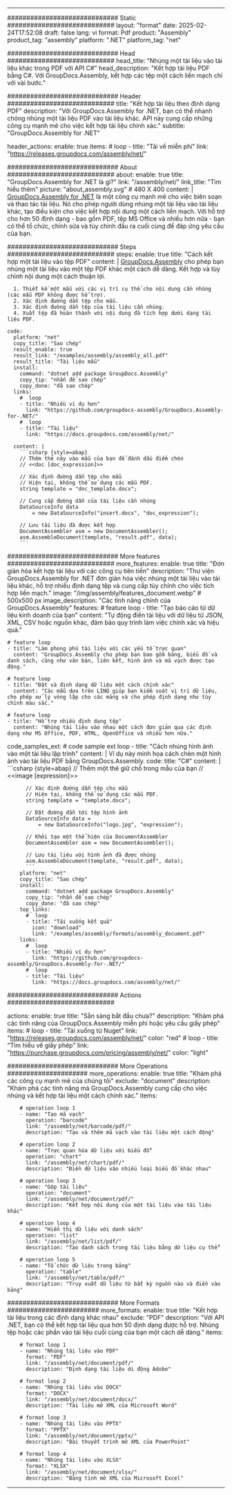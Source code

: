 



---
############################# Static ############################
layout: "format"
date:  2025-02-24T17:52:08
draft: false
lang: vi
format: Pdf
product: "Assembly"
product_tag: "assembly"
platform: ".NET"
platform_tag: "net"

############################# Head ############################
head_title: "Nhúng một tài liệu vào tài liệu khác trong PDF với API C#"
head_description: "Kết hợp tài liệu PDF bằng C#. Với GroupDocs.Assembly, kết hợp các tệp một cách liền mạch chỉ với vài bước."

############################# Header ############################
title: "Kết hợp tài liệu theo định dạng PDF" 
description: "Với GroupDocs.Assembly for .NET, bạn có thể nhanh chóng nhúng một tài liệu PDF vào tài liệu khác. API này cung cấp những công cụ mạnh mẽ cho việc kết hợp tài liệu chính xác."
subtitle: "GroupDocs.Assembly for .NET" 

header_actions:
  enable: true
  items:
    #  loop
    - title: "Tải về miễn phí"
      link: "https://releases.groupdocs.com/assembly/net/"
      
############################# About ############################
about:
    enable: true
    title: "GroupDocs.Assembly for .NET là gì?"
    link: "/assembly/net/"
    link_title: "Tìm hiểu thêm"
    picture: "about_assembly.svg" # 480 X 400
    content: |
       [GroupDocs.Assembly for .NET](/assembly/net/) là một công cụ mạnh mẽ cho việc biên soạn và thao tác tài liệu. Nó cho phép người dùng nhúng một tài liệu vào tài liệu khác, tạo điều kiện cho việc kết hợp nội dung một cách liền mạch. Với hỗ trợ cho hơn 50 định dạng - bao gồm PDF, tệp MS Office và nhiều hơn nữa - bạn có thể tổ chức, chỉnh sửa và tùy chỉnh đầu ra cuối cùng để đáp ứng yêu cầu của bạn.

############################# Steps ############################
steps:
    enable: true
    title: "Cách kết hợp một tài liệu vào tệp PDF"
    content: |
      [GroupDocs.Assembly](/assembly/net/) cho phép bạn nhúng một tài liệu vào một tệp PDF khác một cách dễ dàng. Kết hợp và tùy chỉnh nội dung một cách thuận lợi.
      
      1. Thiết kế một mẫu với các vị trí cụ thể cho nội dung cần nhúng (các mẫu PDF không được hỗ trợ).
      2. Xác định đường dẫn tệp cho mẫu.
      3. Xác định đường dẫn tệp của tài liệu cần nhúng.
      4. Xuất tệp đã hoàn thành với nội dung đã tích hợp dưới dạng tài liệu PDF.
   
    code:
      platform: "net"
      copy_title: "Sao chép"
      result_enable: true
      result_link: "/examples/assembly/assembly_all.pdf"
      result_title: "Tài liệu mẫu"
      install:
        command: "dotnet add package GroupDocs.Assembly"
        copy_tip: "nhấn để sao chép"
        copy_done: "đã sao chép"
      links:
        #  loop
        - title: "Nhiều ví dụ hơn"
          link: "https://github.com/groupdocs-assembly/GroupDocs.Assembly-for-.NET/"
        #  loop
        - title: "Tài liệu"
          link: "https://docs.groupdocs.com/assembly/net/"
          
      content: |
        ```csharp {style=abap}
        // Thêm thẻ này vào mẫu của bạn để đánh dấu điểm chèn
        // <<doc [doc_expression]>>

        // Xác định đường dẫn tệp cho mẫu
        // Hiện tại, không thể sử dụng các mẫu PDF.
        string template = "doc_template.docx";

        // Cung cấp đường dẫn của tài liệu cần nhúng
        DataSourceInfo data 
            = new DataSourceInfo("insert.docx", "doc_expression");

        // Lưu tài liệu đã được kết hợp
        DocumentAssembler asm = new DocumentAssembler();
        asm.AssembleDocument(template, "result.pdf", data);
        ```            

############################# More features ############################
more_features:
  enable: true
  title: "Đơn giản hóa kết hợp tài liệu với các công cụ tiên tiến"
  description: "Thư viện GroupDocs.Assembly for .NET đơn giản hóa việc nhúng một tài liệu vào tài liệu khác, hỗ trợ nhiều định dạng tệp và cung cấp tùy chỉnh cho việc tích hợp liền mạch."
  image: "/img/assembly/features_document.webp" # 500x500 px
  image_description: "Các tính năng chính của GroupDocs.Assembly"
  features:
    # feature loop
    - title: "Tạo báo cáo từ dữ liệu kinh doanh của bạn"
      content: "Tự động điền tài liệu với dữ liệu từ JSON, XML, CSV hoặc nguồn khác, đảm bảo quy trình làm việc chính xác và hiệu quả."

    # feature loop
    - title: "Làm phong phú tài liệu với các yếu tố trực quan"
      content: "GroupDocs.Assembly cho phép bạn bao gồm bảng, biểu đồ và danh sách, cũng như văn bản, liên kết, hình ảnh và mã vạch được tạo động."

    # feature loop
    - title: "Đặt và định dạng dữ liệu một cách chính xác"
      content: "Các mẫu dựa trên LINQ giúp bạn kiểm soát vị trí dữ liệu, cho phép xử lý vòng lặp cho các mảng và cho phép định dạng như tùy chỉnh màu sắc."

    # feature loop
    - title: "Hỗ trợ nhiều định dạng tệp"
      content: "Nhúng tài liệu vào nhau một cách đơn giản qua các định dạng như MS Office, PDF, HTML, OpenOffice và nhiều hơn nữa."
      
  code_samples_ext:
    # code sample ext loop
    - title: "Cách nhúng hình ảnh vào một tài liệu lập trình"
      content: |
        Ví dụ này minh họa cách chèn một hình ảnh vào tài liệu PDF bằng GroupDocs.Assembly.
      code:
        title: "C#"
        content: |
          ```csharp {style=abap}
          // Thêm một thẻ giữ chỗ trong mẫu của bạn
          // <<image [expression]>>

          // Xác định đường dẫn tệp cho mẫu
          // Hiện tại, không thể sử dụng các mẫu PDF.
          string template = "template.docx";

          // Đặt đường dẫn tới tệp hình ảnh
          DataSourceInfo data =
              = new DataSourceInfo("logo.jpg", "expression");

          // Khởi tạo một thể hiện của DocumentAssembler
          DocumentAssembler asm = new DocumentAssembler();

          // Lưu tài liệu với hình ảnh đã được nhúng
          asm.AssembleDocument(template, "result.pdf", data);
          ```
        platform: "net"
        copy_title: "Sao chép"
        install:
          command: "dotnet add package GroupDocs.Assembly"
          copy_tip: "nhấn để sao chép"
          copy_done: "đã sao chép"
        top_links:
          #  loop
          - title: "Tải xuống kết quả"
            icon: "download"
            link: "/examples/assembly/formats/assembly_document.pdf"
        links:
          #  loop
          - title: "Nhiều ví dụ hơn"
            link: "https://github.com/groupdocs-assembly/GroupDocs.Assembly-for-.NET/"
          #  loop
          - title: "Tài liệu"
            link: "https://docs.groupdocs.com/assembly/net/"
            

            


############################# Actions ############################

actions:
  enable: true
  title: "Sẵn sàng bắt đầu chưa?"
  description: "Khám phá các tính năng của GroupDocs.Assembly miễn phí hoặc yêu cầu giấy phép"
  items:
    #  loop
    - title: "Tải xuống từ Nuget"
      link: "https://releases.groupdocs.com/assembly/net/"
      color: "red"
        #  loop
    - title: "Tìm hiểu về giấy phép"
      link: "https://purchase.groupdocs.com/pricing/assembly/net/"
      color: "light"


############################# More Operations #####################
more_operations:
    enable: true
    title: "Khám phá các công cụ mạnh mẽ của chúng tôi"
    exclude: "document"
    description: "Khám phá các tính năng mà GroupDocs.Assembly cung cấp cho việc nhúng và kết hợp tài liệu một cách chính xác."
    items: 
          
        # operation loop 1
        - name: "Tạo mã vạch"
          operation: "barcode"
          link: "/assembly/net/barcode/pdf/"
          description: "Tạo và thêm mã vạch vào tài liệu một cách động"

        # operation loop 2
        - name: "Trực quan hóa dữ liệu với biểu đồ"
          operation: "chart"
          link: "/assembly/net/chart/pdf/"
          description: "Điền dữ liệu vào nhiều loại biểu đồ khác nhau"

        # operation loop 3
        - name: "Gộp tài liệu"
          operation: "document"
          link: "/assembly/net/document/pdf/"
          description: "Kết hợp nội dung của một tài liệu vào tài liệu khác"

        # operation loop 4
        - name: "Hiển thị dữ liệu với danh sách"
          operation: "list"
          link: "/assembly/net/list/pdf/"
          description: "Tạo danh sách trong tài liệu bằng dữ liệu cụ thể"

        # operation loop 5
        - name: "Tổ chức dữ liệu trong bảng"
          operation: "table"
          link: "/assembly/net/table/pdf/"
          description: "Truy xuất dữ liệu từ bất kỳ nguồn nào và điền vào bảng"
         
          
############################# More Formats ########################
more_formats:
    enable: true
    title: "Kết hợp tài liệu trong các định dạng khác nhau"
    exclude: "PDF"
    description: "Với API .NET, bạn có thể kết hợp tài liệu qua hơn 50 định dạng được hỗ trợ. Nhúng tệp hoặc các phần vào tài liệu cuối cùng của bạn một cách dễ dàng."
    items: 
          
        # format loop 1
        - name: "Nhúng tài liệu vào PDF"
          format: "PDF"
          link: "/assembly/net/document/pdf/"
          description: "Định dạng tài liệu di động Adobe"
          
        # format loop 2
        - name: "Nhúng tài liệu vào DOCX"
          format: "DOCX"
          link: "/assembly/net/document/docx/"
          description: "Tài liệu mở XML của Microsoft Word"
          
        # format loop 3
        - name: "Nhúng tài liệu vào PPTX"
          format: "PPTX"
          link: "/assembly/net/document/pptx/"
          description: "Bài thuyết trình mở XML của PowerPoint"
          
        # format loop 4
        - name: "Nhúng tài liệu vào XLSX"
          format: "XLSX"
          link: "/assembly/net/document/xlsx/"
          description: "Bảng tính mở XML của Microsoft Excel"


          

---